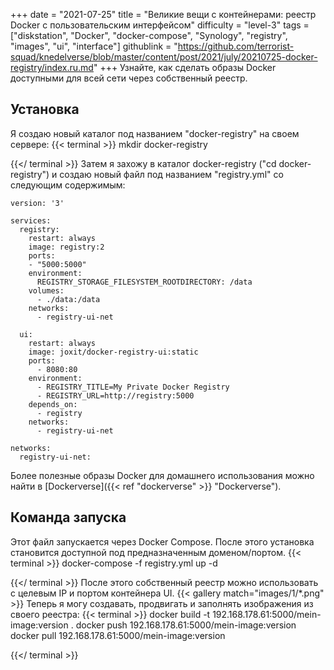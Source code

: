 +++
date = "2021-07-25"
title = "Великие вещи с контейнерами: реестр Docker с пользовательским интерфейсом"
difficulty = "level-3"
tags = ["diskstation", "Docker", "docker-compose", "Synology", "registry", "images", "ui", "interface"]
githublink = "https://github.com/terrorist-squad/knedelverse/blob/master/content/post/2021/july/20210725-docker-registry/index.ru.md"
+++
Узнайте, как сделать образы Docker доступными для всей сети через собственный реестр.
## Установка
Я создаю новый каталог под названием "docker-registry" на своем сервере:
{{< terminal >}}
mkdir docker-registry

{{</ terminal >}}
Затем я захожу в каталог docker-registry ("cd docker-registry") и создаю новый файл под названием "registry.yml" со следующим содержимым:
```
version: '3'

services:
  registry:
    restart: always
    image: registry:2
    ports:
    - "5000:5000"
    environment:
      REGISTRY_STORAGE_FILESYSTEM_ROOTDIRECTORY: /data
    volumes:
      - ./data:/data
    networks:
      - registry-ui-net

  ui:
    restart: always
    image: joxit/docker-registry-ui:static
    ports:
      - 8080:80
    environment:
      - REGISTRY_TITLE=My Private Docker Registry
      - REGISTRY_URL=http://registry:5000
    depends_on:
      - registry
    networks:
      - registry-ui-net

networks:
  registry-ui-net:

```
Более полезные образы Docker для домашнего использования можно найти в [Dockerverse]({{< ref "dockerverse" >}} "Dockerverse").
## Команда запуска
Этот файл запускается через Docker Compose. После этого установка становится доступной под предназначенным доменом/портом.
{{< terminal >}}
docker-compose -f registry.yml up -d

{{</ terminal >}}
После этого собственный реестр можно использовать с целевым IP и портом контейнера UI.
{{< gallery match="images/1/*.png" >}}
Теперь я могу создавать, продвигать и заполнять изображения из своего реестра:
{{< terminal >}}
docker build -t 192.168.178.61:5000/mein-image:version .
docker push 192.168.178.61:5000/mein-image:version
docker pull 192.168.178.61:5000/mein-image:version

{{</ terminal >}}
